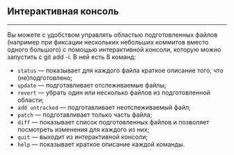 ## Интерактивная консоль


______________________
Вы можете с удобством управлять областью подготовленных файлов (например при фиксации нескольких небольших коммитов вместо одного большого) с помощью интерактивной консоли, которую можно запустить с git add -i. В ней есть 8 команд:
* `status` — показывает для каждого файла краткое описание того, что (не)подготовлено;
*	`update` — подготавливает отслеживаемые файлы;
*	`revert` — убрать один или несколько файлов из подготовленной области;
*	`add untracked` — подготавливает неотслеживаемый файл;
*	`patch` — подготавливает только часть файла;
*	`diff` — показывает список подготовленных файлов и позволяет посмотреть изменения для каждого из них;
*	`quit` — выходит из интерактивной консоли;
*	`help` — показывает краткое описание каждой команды.
